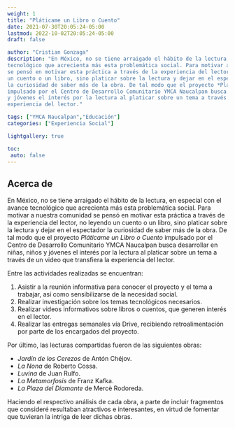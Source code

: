 ```yaml
---
weight: 1
title: "Pláticame un Libro o Cuento"
date: 2021-07-30T20:05:24-05:00
lastmod: 2022-10-02T20:05:24-05:00
draft: false

author: "Cristian Gonzaga"
description: "En México, no se tiene arraigado el hábito de la lectura, en especial con el avance
tecnológico que acrecienta más esta problemática social. Para motivar a nuestra comunidad
se pensó en motivar esta práctica a través de la experiencia del lector, no leyendo
un cuento o un libro, sino platicar sobre la lectura y dejar en el espectador
la curiosidad de saber más de la obra. De tal modo que el proyecto *Pláticame un Libro o Cuento*
impulsado por el Centro de Desarrollo Comunitario YMCA Naucalpan busca desarrollar en niñas, niños
y jóvenes el interés por la lectura al platicar sobre un tema a través de un video que transfiera la
experiencia del lector."

tags: ["YMCA Naucalpan","Educación"]
categories: ["Experiencia Social"]

lightgallery: true

toc:
 auto: false
---
```

<!--more-->

## Acerca de

En México, no se tiene arraigado el hábito de la lectura, en especial con el avance
tecnológico que acrecienta más esta problemática social. Para motivar a nuestra comunidad
se pensó en motivar esta práctica a través de la experiencia del lector, no leyendo
un cuento o un libro, sino platicar sobre la lectura y dejar en el espectador
la curiosidad de saber más de la obra. De tal modo que el proyecto *Pláticame un Libro o Cuento*
impulsado por el Centro de Desarrollo Comunitario YMCA Naucalpan busca desarrollar en niñas, niños
y jóvenes el interés por la lectura al platicar sobre un tema a través de un video que transfiera la
experiencia del lector.

Entre las actividades realizadas se encuentran:

1. Asistir a la reunión informativa para conocer el proyecto y el tema a trabajar,
así como sensibilizarse de la necesidad social.
2. Realizar investigación sobre los temas tecnológicos necesarios.
3. Realizar videos informativos sobre libros o cuentos, que generen interés 
en el lector.
4. Realizar las entregas semanales vía Drive, recibiendo retroalimentación
por parte de los encargados del proyecto.

Por último, las lecturas compartidas fueron de las siguientes obras:
* *Jardín de los Cerezos* de Antón Chéjov.
* *La Nona* de Roberto Cossa.
* *Luvina* de Juan Rulfo.
* *La Metamorfosis* de Franz Kafka. 
* *La Plaza del Diamante* de Mercè Rodoreda.

Haciendo el respectivo análisis de cada obra, a parte de incluir fragmentos
que consideré resultaban atractivos e interesantes, en virtud de fomentar
que tuvieran la intriga de leer dichas obras.

